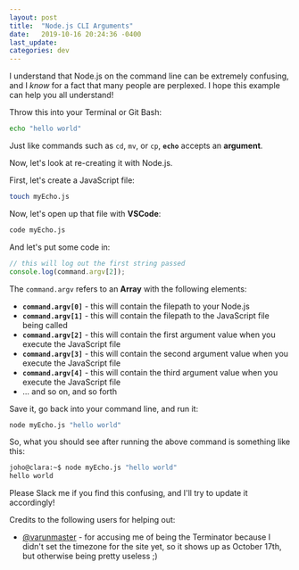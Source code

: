 ```yaml
---
layout: post
title:  "Node.js CLI Arguments"
date:   2019-10-16 20:24:36 -0400
last_update: 
categories: dev
---
```


I understand that Node.js on the command line can be extremely confusing, and I *know* for a fact that many people are perplexed.  I hope this example can help you all understand!

Throw this into your Terminal or Git Bash:

```bash
echo "hello world"
```

Just like commands such as `cd`, `mv`, or `cp`, **`echo`** accepts an **argument**.

Now, let's look at re-creating it with Node.js.

First, let's create a JavaScript file:

```bash
touch myEcho.js
```

Now, let's open up that file with **VSCode**:

```bash
code myEcho.js
```

And let's put some code in:

```js
// this will log out the first string passed
console.log(command.argv[2]);
```

The `command.argv` refers to an **Array** with the following elements:
 - **`command.argv[0]`** - this will contain the filepath to your Node.js
 - **`command.argv[1]`** - this will contain the filepath to the JavaScript file being called
 - **`command.argv[2]`** - this will contain the first argument value when you execute the JavaScript file
 - **`command.argv[3]`** - this will contain the second argument value when you execute the JavaScript file
 - **`command.argv[4]`** - this will contain the third argument value when you execute the JavaScript file
 - ... and so on, and so forth

Save it, go back into your command line, and run it:

```bash
node myEcho.js "hello world"
```

So, what you should see after running the above command is something like this:

```bash
joho@clara:~$ node myEcho.js "hello world"
hello world
```

Please Slack me if you find this confusing, and I'll try to update it accordingly!

Credits to the following users for helping out:
 - [@varunmaster](https://github.com/varunmaster/) - for accusing me of being the Terminator because I didn't set the timezone for the site yet, so it shows up as October 17th, but otherwise being pretty useless ;)